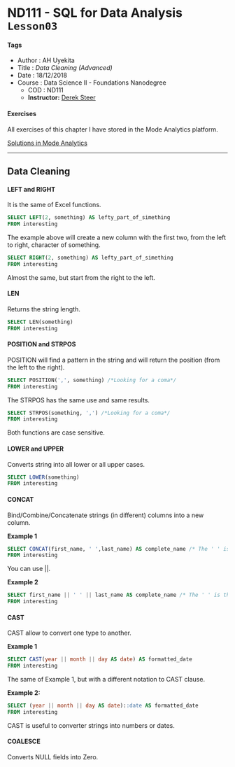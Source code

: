 # ND111 - SQL for Data Analysis `Lesson03`

#### Tags
* Author : AH Uyekita
* Title  : _Data Cleaning (Advanced)_
* Date   : 18/12/2018
* Course : Data Science II - Foundations Nanodegree
    * COD    : ND111
    * **Instructor:** [Derek Steer][derek]

[derek]: https://modeanalytics.com

#### Exercises

All exercises of this chapter I have stored in the Mode Analytics platform.

[Solutions in Mode Analytics][sol_ma]

[sol_ma]: https://modeanalytics.com/ah_uyekita/reports/

********************************************************************************
## Data Cleaning

#### LEFT and RIGHT

It is the same of Excel functions.

```sql
SELECT LEFT(2, something) AS lefty_part_of_simething
FROM interesting
```
The example above will create a new column with the first two, from the left to right, character of something.

```sql
SELECT RIGHT(2, something) AS lefty_part_of_simething
FROM interesting
```
Almost the same, but start from the right to the left.

#### LEN

Returns the string length.

```sql
SELECT LEN(something)
FROM interesting
```

#### POSITION and STRPOS

POSITION will find a pattern in the string and will return the position (from the left to the right).

```sql
SELECT POSITION(',', something) /*Looking for a coma*/
FROM interesting
```

The STRPOS has the same use and same results.

```sql
SELECT STRPOS(something, ',') /*Looking for a coma*/
FROM interesting
```
Both functions are case sensitive.

#### LOWER and UPPER

Converts string into all lower or all upper cases.

```sql
SELECT LOWER(something)
FROM interesting
```
#### CONCAT

Bind/Combine/Concatenate strings (in different) columns into a new column.

**Example 1**
```sql
SELECT CONCAT(first_name, ' ',last_name) AS complete_name /* The ' ' is the space between strings*/
FROM interesting
```
You can use ||.

**Example 2**
```sql
SELECT first_name || ' ' || last_name AS complete_name /* The ' ' is the space between strings*/
FROM interesting
```
#### CAST

CAST allow to convert one type to another.

**Example 1**
```sql
SELECT CAST(year || month || day AS date) AS formatted_date
FROM interesting
```

The same of Example 1, but with a different notation to CAST clause.

**Example 2:**
```sql
SELECT (year || month || day AS date)::date AS formatted_date
FROM interesting
```
CAST is useful to converter strings into numbers or dates.

#### COALESCE

Converts NULL fields into Zero.

